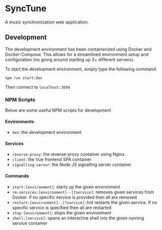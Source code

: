 # SyncTune
A music synchronization web application.

## Development

The development environment has been containerized using Docker and Docker-Compose. This allows for a streamlined environment setup and configuration (no going around starting up 3+ different servers).

To start the development environment, simply type the following command

```
npm run start:dev
```

Then connect to `localhost:3050`

### NPM Scripts

Below are some useful NPM scripts for development

#### Environments
* `dev`: the development environment

#### Services
* `reverse-proxy`: the reverse-proxy container using Nginx
* `client`: the Vue frontend SPA container
* `signalling-server`: the Node JS signalling server container

#### Commands
* `start:[environment]`: starts up the given environment
* `rm-services:[environment]--[?service]`: removes given services from Docker. if no specific service is provided then all are removed
* `restart:[environment]--[?service]`: hot restarts the given service. If no specific service is specified then all are restarted
* `stop:[environment]`: stops the given environment
* `shell:[service]`: opens an interactive shell into the given running service container